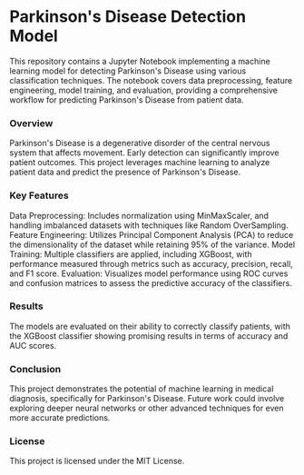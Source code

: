 # **Parkinson's Disease Detection Model**

This repository contains a Jupyter Notebook implementing a machine learning model for detecting Parkinson's Disease using various classification techniques. The notebook covers data preprocessing, feature engineering, model training, and evaluation, providing a comprehensive workflow for predicting Parkinson's Disease from patient data.

### **Overview**
Parkinson's Disease is a degenerative disorder of the central nervous system that affects movement. Early detection can significantly improve patient outcomes. This project leverages machine learning to analyze patient data and predict the presence of Parkinson's Disease.

### **Key Features**
Data Preprocessing: Includes normalization using MinMaxScaler, and handling imbalanced datasets with techniques like Random OverSampling.
Feature Engineering: Utilizes Principal Component Analysis (PCA) to reduce the dimensionality of the dataset while retaining 95% of the variance.
Model Training: Multiple classifiers are applied, including XGBoost, with performance measured through metrics such as accuracy, precision, recall, and F1 score.
Evaluation: Visualizes model performance using ROC curves and confusion matrices to assess the predictive accuracy of the classifiers.

### **Results**
The models are evaluated on their ability to correctly classify patients, with the XGBoost classifier showing promising results in terms of accuracy and AUC scores.

### **Conclusion**
This project demonstrates the potential of machine learning in medical diagnosis, specifically for Parkinson's Disease. Future work could involve exploring deeper neural networks or other advanced techniques for even more accurate predictions.

### **License**
This project is licensed under the MIT License.
